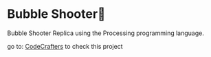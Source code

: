 # Bubble Shooter🫧
Bubble Shooter Replica using the Processing programming language.

go to: [CodeCrafters](https://marciofelicioo.github.io/CodeCrafters/) to check this project
